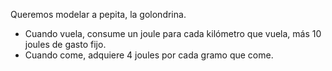 Queremos modelar a pepita, la golondrina. 

* Cuando vuela, consume un joule para cada kilómetro que vuela, más 10 joules de gasto fijo. 
* Cuando come, adquiere 4 joules por cada gramo que come.

